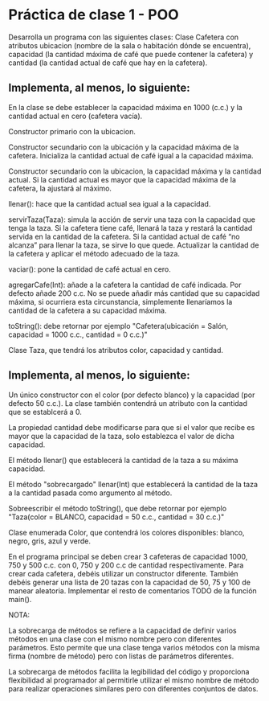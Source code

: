 # Práctica de clase 1 - POO
Desarrolla un programa con las siguientes clases:
Clase Cafetera con atributos ubicacion (nombre de la sala o habitación dónde se encuentra), capacidad (la cantidad máxima de café que puede contener la cafetera) y cantidad (la cantidad actual de café que hay en la cafetera).

## Implementa, al menos, lo siguiente:

En la clase se debe establecer la capacidad máxima en 1000 (c.c.) y la cantidad actual en cero (cafetera vacía).

Constructor primario con la ubicacion.

Constructor secundario con la ubicación y la capacidad máxima de la cafetera. Inicializa la cantidad actual de café igual a la capacidad máxima.

Constructor secundario con la ubicacion, la capacidad máxima y la cantidad actual. Si la cantidad actual es mayor que la capacidad máxima de la cafetera, la ajustará al máximo.

llenar(): hace que la cantidad actual sea igual a la capacidad.

servirTaza(Taza): simula la acción de servir una taza con la capacidad que tenga la taza. Si la cafetera tiene café, llenará la taza y restará la cantidad servida en la cantidad de la cafetera. Si la cantidad actual de café “no alcanza” para llenar la taza, se sirve lo que quede. Actualizar la cantidad de la cafetera y aplicar el método adecuado de la taza.

vaciar(): pone la cantidad de café actual en cero.

agregarCafe(Int): añade a la cafetera la cantidad de café indicada. Por defecto añade 200 c.c. No se puede añadir más cantidad que su capacidad máxima, si ocurriera esta circunstancia, simplemente llenaríamos la cantidad de la cafetera a su capacidad máxima.

toString(): debe retornar por ejemplo "Cafetera(ubicación = Salón, capacidad = 1000 c.c., cantidad = 0 c.c.)"

Clase Taza, que tendrá los atributos color, capacidad y cantidad.

## Implementa, al menos, lo siguiente:

Un único constructor con el color (por defecto blanco) y la capacidad (por defecto 50 c.c.). La clase también contendrá un atributo con la cantidad que se establcerá a 0.

La propiedad cantidad debe modificarse para que si el valor que recibe es mayor que la capacidad de la taza, solo establezca el valor de dicha capacidad.

El método llenar() que establecerá la cantidad de la taza a su máxima capacidad.

El método "sobrecargado" llenar(Int) que establecerá la cantidad de la taza a la cantidad pasada como argumento al método.

Sobreescribir el método toString(), que debe retornar por ejemplo "Taza(color = BLANCO, capacidad = 50 c.c., cantidad = 30 c.c.)"

Clase enumerada Color, que contendrá los colores disponibles: blanco, negro, gris, azul y verde.

En el programa principal se deben crear 3 cafeteras de capacidad 1000, 750 y 500 c.c. con 0, 750 y 200 c.c de cantidad respectivamente. Para crear cada cafetera, debéis utilizar un constructor diferente. También debéis generar una lista de 20 tazas con la capacidad de 50, 75 y 100 de manear aleatoria. Implementar el resto de comentarios TODO de la función main().

NOTA:

La sobrecarga de métodos se refiere a la capacidad de definir varios métodos en una clase con el mismo nombre
pero con diferentes parámetros. Esto permite que una clase tenga varios métodos con la misma firma (nombre de método)
pero con listas de parámetros diferentes.

La sobrecarga de métodos facilita la legibilidad del código y proporciona flexibilidad al programador al permitirle
utilizar el mismo nombre de método para realizar operaciones similares pero con diferentes conjuntos de datos.
